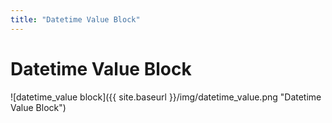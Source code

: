 ```yaml
---
title: "Datetime Value Block"
---
```

# Datetime Value Block
![datetime_value block]({{ site.baseurl }}/img/datetime_value.png "Datetime Value Block")